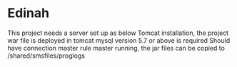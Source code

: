 # Edinah
This project needs a server set up as below
Tomcat installation, the project war file is deployed in tomcat
mysql version 5.7 or above is required
Should have connection master rule master running, the jar files can be copied to /shared/smsfiles/proglogs

